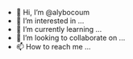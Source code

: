- 👋 Hi, I’m @alybocoum
- 👀 I’m interested in ...
- 🌱 I’m currently learning ...
- 💞️ I’m looking to collaborate on ...
- 📫 How to reach me ...

<!---
alybocoum/alybocoum is a ✨ special ✨ repository because its `README.md` (this file) appears on your GitHub profile.
You can click the Preview link to take a look at your changes.
--->
